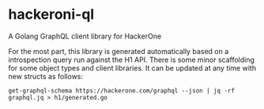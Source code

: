 # hackeroni-ql
A Golang GraphQL client library for HackerOne

For the most part, this library is generated automatically based on a introspection query run against the H1 API. There is some minor scaffolding for some object types and client libraries. It can be updated at any time with new structs as follows:
```shell
get-graphql-schema https://hackerone.com/graphql --json | jq -rf graphql.jq > h1/generated.go
```